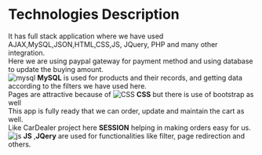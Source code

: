 # Technologies Description


It has full stack application where we have used AJAX,MySQL,JSON,HTML,CSS,JS, JQuery, PHP and
many other integration.<br/>
Here we are using paypal gateway for payment method and using database to update the buying
amount.<br/>
![mysql](https://github.com/sagarwipro/sagarwipro.github.io/blob/master/images/mysql.png?raw=true)
**MySQL** is used for products and their records, and getting data according to the filters we have used here.<br/>
Pages are attractive because of 
![CSS](https://github.com/sagarwipro/sagarwipro.github.io/blob/master/images/css.png?raw=true) **CSS** 
but there is use of bootstrap as well<br/>
This app is fully ready that we can order, update and maintain the cart as well. <br/>
Like CarDealer project here **SESSION** helping in making orders easy for us.
![js](https://github.com/sagarwipro/sagarwipro.github.io/blob/master/images/js.jpg?raw=true) **JS** ,**JQery** are used for functionalities like filter, page redirection and others.<br/>
